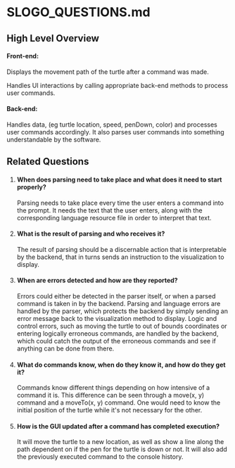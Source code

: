 # SLOGO_QUESTIONS.md

## High Level Overview

#### Front-end:
Displays the movement path of the turtle after a command was made.

Handles UI interactions by calling appropriate back-end methods to process user commands.


#### Back-end:

Handles data, (eg turtle location, speed, penDown, color) and processes user commands accordingly. It also parses user commands into something understandable by the software. 

## Related Questions

1. #### When does parsing need to take place and what does it need to start properly?

    Parsing needs to take place every time the user enters a command into the prompt. It needs the text that the user enters, along with the corresponding language resource file in order to interpret that text.
    
2. #### What is the result of parsing and who receives it?

    The result of parsing should be a discernable action that is interpretable by the backend, that in turns sends an instruction to the visualization to display. 

3. #### When are errors detected and how are they reported?

    Errors could either be detected in the parser itself, or when a parsed command is taken in by the backend. Parsing and language errors are handled by the parser, which protects the backend by simply sending an error message back to the visualization method to display. Logic and control errors, such as moving the turtle to out of bounds coordinates or entering logically erroneous commands, are handled by the backend, which could catch the output of the erroneous commands and see if anything can be done from there.

4. #### What do commands know, when do they know it, and how do they get it?

    Commands know different things depending on how intensive of a command it is. This difference can be seen through a move(x, y) command and a moveTo(x, y) command. One would need to know the initial position of the turtle while it's not necessary for the other.

5. #### How is the GUI updated after a command has completed execution?
    
    It will move the turtle to a new location, as well as show a line along the path dependent on if the pen for the turtle is down or not. It will also add the previously executed command to the console history.
    
[//]: # (https://hackmd.io/@b7D19V2FSWulY5D11map5w/rkpRTBXQU)